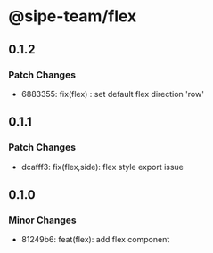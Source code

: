 # @sipe-team/flex

## 0.1.2

### Patch Changes

- 6883355: fix(flex) : set default flex direction 'row'

## 0.1.1

### Patch Changes

- dcafff3: fix(flex,side): flex style export issue

## 0.1.0

### Minor Changes

- 81249b6: feat(flex): add flex component
